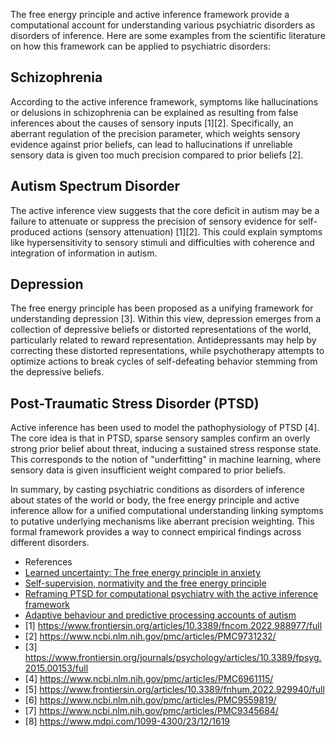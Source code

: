 The free energy principle and active inference framework provide a computational account for understanding various psychiatric disorders as disorders of inference. Here are some examples from the scientific literature on how this framework can be applied to psychiatric disorders:

## Schizophrenia
According to the active inference framework, symptoms like hallucinations or delusions in schizophrenia can be explained as resulting from false inferences about the causes of sensory inputs [1][2]. Specifically, an aberrant regulation of the precision parameter, which weights sensory evidence against prior beliefs, can lead to hallucinations if unreliable sensory data is given too much precision compared to prior beliefs [2].

## Autism Spectrum Disorder  
The active inference view suggests that the core deficit in autism may be a failure to attenuate or suppress the precision of sensory evidence for self-produced actions (sensory attenuation) [1][2]. This could explain symptoms like hypersensitivity to sensory stimuli and difficulties with coherence and integration of information in autism.

## Depression
The free energy principle has been proposed as a unifying framework for understanding depression [3]. Within this view, depression emerges from a collection of depressive beliefs or distorted representations of the world, particularly related to reward representation. Antidepressants may help by correcting these distorted representations, while psychotherapy attempts to optimize actions to break cycles of self-defeating behavior stemming from the depressive beliefs.

## Post-Traumatic Stress Disorder (PTSD)
Active inference has been used to model the pathophysiology of PTSD [4]. The core idea is that in PTSD, sparse sensory samples confirm an overly strong prior belief about threat, inducing a sustained stress response state. This corresponds to the notion of "underfitting" in machine learning, where sensory data is given insufficient weight compared to prior beliefs.

In summary, by casting psychiatric conditions as disorders of inference about states of the world or body, the free energy principle and active inference allow for a unified computational understanding linking symptoms to putative underlying mechanisms like aberrant precision weighting. This formal framework provides a way to connect empirical findings across different disorders.



- References
- [Learned uncertainty: The free energy principle in anxiety](https://www.ncbi.nlm.nih.gov/pmc/articles/PMC9559819/#:~:text=Under%20the%20free%20energy%20principle,et%20al.%2C%202012
)
- [Self-supervision, normativity and the free energy principle ](https://link.springer.com/article/10.1007/s11229-020-02622-2)
- [Reframing PTSD for computational psychiatry with the active inference framework](https://pubmed.ncbi.nlm.nih.gov/31564212/)
- [Adaptive behaviour and predictive processing accounts of autism](https://www.cambridge.org/core/journals/behavioral-and-brain-sciences/article/abs/adaptive-behaviour-and-predictive-processing-accounts-of-autism/C2F79877753DEAF8A06E14686263AF3C)
- [1] https://www.frontiersin.org/articles/10.3389/fncom.2022.988977/full
- [2] https://www.ncbi.nlm.nih.gov/pmc/articles/PMC9731232/
- [3] https://www.frontiersin.org/journals/psychology/articles/10.3389/fpsyg.2015.00153/full
- [4] https://www.ncbi.nlm.nih.gov/pmc/articles/PMC6961115/
- [5] https://www.frontiersin.org/articles/10.3389/fnhum.2022.929940/full
- [6] https://www.ncbi.nlm.nih.gov/pmc/articles/PMC9559819/
- [7] https://www.ncbi.nlm.nih.gov/pmc/articles/PMC9345684/
- [8] https://www.mdpi.com/1099-4300/23/12/1619


